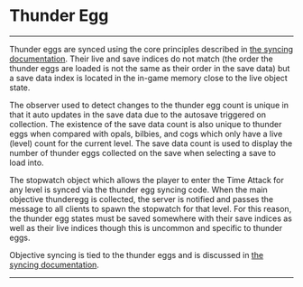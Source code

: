 # Thunder Egg

---

Thunder eggs are synced using the core principles described in [the syncing documentation](../Syncing.md). Their live and save indices do not match (the order the thunder eggs are loaded is not the same as their order in the save data) but a save data index is located in the in-game memory close to the live object state.

The observer used to detect changes to the thunder egg count is unique in that it auto updates in the save data due to the autosave triggered on collection. The existence of the save data count is also unique to thunder eggs when compared with opals, bilbies, and cogs which only have a live (level) count for the current level. The save data count is used to display the number of thunder eggs collected on the save when selecting a save to load into.

The stopwatch object which allows the player to enter the Time Attack for any level is synced via the thunder egg syncing code. When the main objective thunderegg is collected, the server is notified and passes the message to all clients to spawn the stopwatch for that level. For this reason, the thunder egg states must be saved somewhere with their save indices as well as their live indices though this is uncommon and specific to thunder eggs.

Objective syncing is tied to the thunder eggs and is discussed in [the syncing documentation](../Syncing.md).

---
